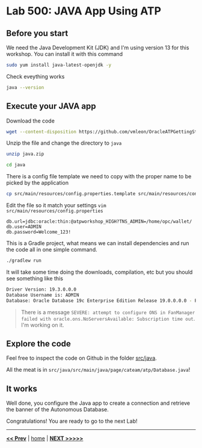 # Lab 500: JAVA App Using ATP

## Before you start

We need the Java Development Kit (JDK) and I'm using version 13 for this workshop. You can install it with this command

```bash
sudo yum install java-latest-openjdk -y
```

Check eveything works

```bash
java --version
```

## Execute your JAVA app

Download the code

```bash
wget --content-disposition https://github.com/vmleon/OracleATPGettingStarted/blob/master/store/java.zip?raw=true
```

Unzip the file and change the directory to `java`

```bash
unzip java.zip

cd java
```

There is a config file template we need to copy with the proper name to be picked by the application

```bash
cp src/main/resources/config.properties.template src/main/resources/config.properties
```

Edit the file so it match your settings `vim src/main/resources/config.properties`

```properties
db.url=jdbc:oracle:thin:@atpworkshop_HIGH?TNS_ADMIN=/home/opc/wallet/
db.user=ADMIN
db.password=Welcome_123!
```

This is a Gradle project, what means we can install dependencies and run the code all in one simple command.

```bash
./gradlew run
```

It will take some time doing the downloads, compilation, etc but you should see something like this

```bash
Driver Version: 19.3.0.0.0
Database Username is: ADMIN
Database: Oracle Database 19c Enterprise Edition Release 19.0.0.0.0 - Production
```

> There is a message `SEVERE: attempt to configure ONS in FanManager failed with oracle.ons.NoServersAvailable: Subscription time out`. I'm working on it.

## Explore the code

Feel free to inspect the code on Github in the folder [src/java](https://github.com/vmleon/OracleATPGettingStarted/tree/master/src/java).

All the meat is in `src/java/src/main/java/page/cateam/atp/Database.java`!

## It works

Well done, you configure the Java app to create a connection and retrieve the banner of the Autonomous Database.

Congratulations! You are ready to go to the next Lab!

---

[**<< Prev**](../lab400/README.md) | [home](../README.md) | [**NEXT >>>>>**](../lab600/README.md)

